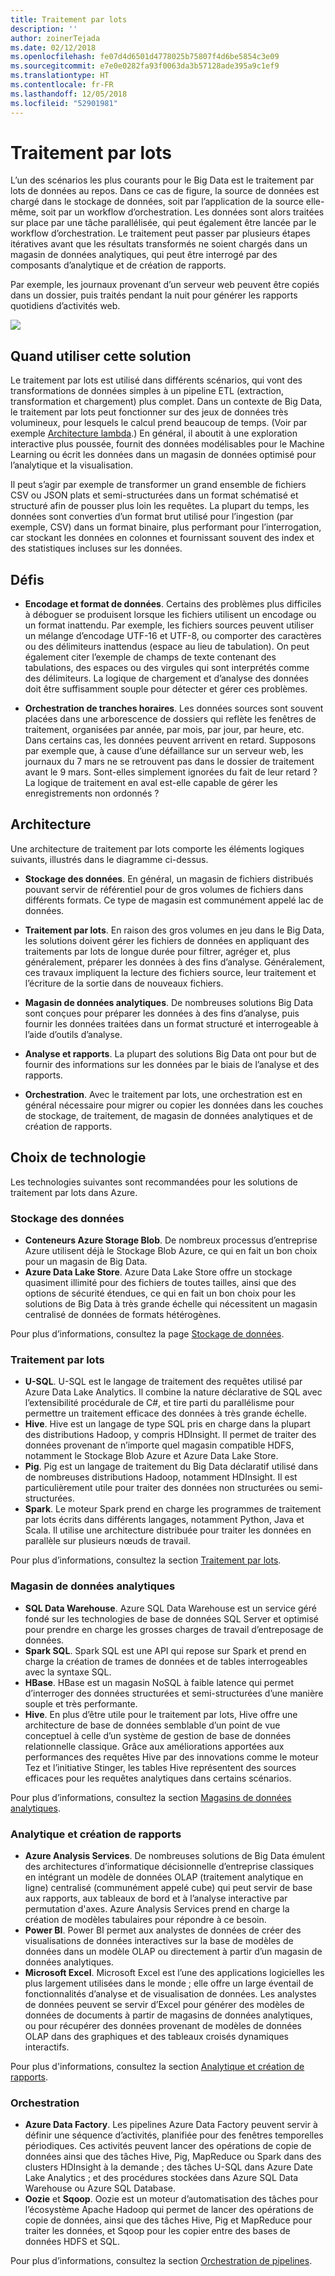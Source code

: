 ```yaml
---
title: Traitement par lots
description: ''
author: zoinerTejada
ms.date: 02/12/2018
ms.openlocfilehash: fe07d4d6501d4778025b75807f4d6be5854c3e09
ms.sourcegitcommit: e7e0e0282fa93f0063da3b57128ade395a9c1ef9
ms.translationtype: HT
ms.contentlocale: fr-FR
ms.lasthandoff: 12/05/2018
ms.locfileid: "52901981"
---
```

# <a name="batch-processing"></a>Traitement par lots

L’un des scénarios les plus courants pour le Big Data est le traitement par lots de données au repos. Dans ce cas de figure, la source de données est chargé dans le stockage de données, soit par l’application de la source elle-même, soit par un workflow d’orchestration. Les données sont alors traitées sur place par une tâche parallélisée, qui peut également être lancée par le workflow d’orchestration. Le traitement peut passer par plusieurs étapes itératives avant que les résultats transformés ne soient chargés dans un magasin de données analytiques, qui peut être interrogé par des composants d’analytique et de création de rapports.

Par exemple, les journaux provenant d’un serveur web peuvent être copiés dans un dossier, puis traités pendant la nuit pour générer les rapports quotidiens d’activités web.

![](./images/batch-pipeline.png)

## <a name="when-to-use-this-solution"></a>Quand utiliser cette solution

Le traitement par lots est utilisé dans différents scénarios, qui vont des transformations de données simples à un pipeline ETL (extraction, transformation et chargement) plus complet. Dans un contexte de Big Data, le traitement par lots peut fonctionner sur des jeux de données très volumineux, pour lesquels le calcul prend beaucoup de temps. (Voir par exemple [Architecture lambda](../big-data/index.md#lambda-architecture).) En général, il aboutit à une exploration interactive plus poussée, fournit des données modélisables pour le Machine Learning ou écrit les données dans un magasin de données optimisé pour l’analytique et la visualisation.

Il peut s’agir par exemple de transformer un grand ensemble de fichiers CSV ou JSON plats et semi-structurées dans un format schématisé et structuré afin de pousser plus loin les requêtes. La plupart du temps, les données sont converties d’un format brut utilisé pour l’ingestion (par exemple, CSV) dans un format binaire, plus performant pour l’interrogation, car stockant les données en colonnes et fournissant souvent des index et des statistiques incluses sur les données.

## <a name="challenges"></a>Défis

- **Encodage et format de données**. Certains des problèmes plus difficiles à déboguer se produisent lorsque les fichiers utilisent un encodage ou un format inattendu. Par exemple, les fichiers sources peuvent utiliser un mélange d’encodage UTF-16 et UTF-8, ou comporter des caractères ou des délimiteurs inattendus (espace au lieu de tabulation). On peut également citer l’exemple de champs de texte contenant des tabulations, des espaces ou des virgules qui sont interprétés comme des délimiteurs. La logique de chargement et d’analyse des données doit être suffisamment souple pour détecter et gérer ces problèmes.

- **Orchestration de tranches horaires**. Les données sources sont souvent placées dans une arborescence de dossiers qui reflète les fenêtres de traitement, organisées par année, par mois, par jour, par heure, etc. Dans certains cas, les données peuvent arrivent en retard. Supposons par exemple que, à cause d’une défaillance sur un serveur web, les journaux du 7 mars ne se retrouvent pas dans le dossier de traitement avant le 9 mars. Sont-elles simplement ignorées du fait de leur retard ? La logique de traitement en aval est-elle capable de gérer les enregistrements non ordonnés ?

## <a name="architecture"></a>Architecture

Une architecture de traitement par lots comporte les éléments logiques suivants, illustrés dans le diagramme ci-dessus.

- **Stockage des données**. En général, un magasin de fichiers distribués pouvant servir de référentiel pour de gros volumes de fichiers dans différents formats. Ce type de magasin est communément appelé lac de données. 

- **Traitement par lots**. En raison des gros volumes en jeu dans le Big Data, les solutions doivent gérer les fichiers de données en appliquant des traitements par lots de longue durée pour filtrer, agréger et, plus généralement, préparer les données à des fins d’analyse. Généralement, ces travaux impliquent la lecture des fichiers source, leur traitement et l’écriture de la sortie dans de nouveaux fichiers. 

- **Magasin de données analytiques**. De nombreuses solutions Big Data sont conçues pour préparer les données à des fins d’analyse, puis fournir les données traitées dans un format structuré et interrogeable à l’aide d’outils d’analyse. 

- **Analyse et rapports**. La plupart des solutions Big Data ont pour but de fournir des informations sur les données par le biais de l’analyse et des rapports. 

- **Orchestration**. Avec le traitement par lots, une orchestration est en général nécessaire pour migrer ou copier les données dans les couches de stockage, de traitement, de magasin de données analytiques et de création de rapports.

## <a name="technology-choices"></a>Choix de technologie

Les technologies suivantes sont recommandées pour les solutions de traitement par lots dans Azure.

### <a name="data-storage"></a>Stockage des données

- **Conteneurs Azure Storage Blob**. De nombreux processus d’entreprise Azure utilisent déjà le Stockage Blob Azure, ce qui en fait un bon choix pour un magasin de Big Data.
- **Azure Data Lake Store**. Azure Data Lake Store offre un stockage quasiment illimité pour des fichiers de toutes tailles, ainsi que des options de sécurité étendues, ce qui en fait un bon choix pour les solutions de Big Data à très grande échelle qui nécessitent un magasin centralisé de données de formats hétérogènes.

Pour plus d’informations, consultez la page [Stockage de données](../technology-choices/data-storage.md).

### <a name="batch-processing"></a>Traitement par lots

- **U-SQL**. U-SQL est le langage de traitement des requêtes utilisé par Azure Data Lake Analytics. Il combine la nature déclarative de SQL avec l’extensibilité procédurale de C#, et tire parti du parallélisme pour permettre un traitement efficace des données à très grande échelle.
- **Hive**. Hive est un langage de type SQL pris en charge dans la plupart des distributions Hadoop, y compris HDInsight. Il permet de traiter des données provenant de n’importe quel magasin compatible HDFS, notamment le Stockage Blob Azure et Azure Data Lake Store.
- **Pig**. Pig est un langage de traitement du Big Data déclaratif utilisé dans de nombreuses distributions Hadoop, notamment HDInsight. Il est particulièrement utile pour traiter des données non structurées ou semi-structurées.
- **Spark**. Le moteur Spark prend en charge les programmes de traitement par lots écrits dans différents langages, notamment Python, Java et Scala. Il utilise une architecture distribuée pour traiter les données en parallèle sur plusieurs nœuds de travail.

Pour plus d’informations, consultez la section [Traitement par lots](../technology-choices/batch-processing.md).

### <a name="analytical-data-store"></a>Magasin de données analytiques

- **SQL Data Warehouse**. Azure SQL Data Warehouse est un service géré fondé sur les technologies de base de données SQL Server et optimisé pour prendre en charge les grosses charges de travail d’entreposage de données.
- **Spark SQL**. Spark SQL est une API qui repose sur Spark et prend en charge la création de trames de données et de tables interrogeables avec la syntaxe SQL.
- **HBase**. HBase est un magasin NoSQL à faible latence qui permet d’interroger des données structurées et semi-structurées d’une manière souple et très performante.
- **Hive**. En plus d’être utile pour le traitement par lots, Hive offre une architecture de base de données semblable d’un point de vue conceptuel à celle d’un système de gestion de base de données relationnelle classique. Grâce aux améliorations apportées aux performances des requêtes Hive par des innovations comme le moteur Tez et l’initiative Stinger, les tables Hive représentent des sources efficaces pour les requêtes analytiques dans certains scénarios.

Pour plus d’informations, consultez la section [Magasins de données analytiques](../technology-choices/analytical-data-stores.md).

### <a name="analytics-and-reporting"></a>Analytique et création de rapports

- **Azure Analysis Services**. De nombreuses solutions de Big Data émulent des architectures d’informatique décisionnelle d’entreprise classiques en intégrant un modèle de données OLAP (traitement analytique en ligne) centralisé (communément appelé cube) qui peut servir de base aux rapports, aux tableaux de bord et à l’analyse interactive par permutation d'axes. Azure Analysis Services prend en charge la création de modèles tabulaires pour répondre à ce besoin.
- **Power BI**. Power BI permet aux analystes de données de créer des visualisations de données interactives sur la base de modèles de données dans un modèle OLAP ou directement à partir d’un magasin de données analytiques.
- **Microsoft Excel**. Microsoft Excel est l’une des applications logicielles les plus largement utilisées dans le monde ; elle offre un large éventail de fonctionnalités d’analyse et de visualisation de données. Les analystes de données peuvent se servir d’Excel pour générer des modèles de données de documents à partir de magasins de données analytiques, ou pour récupérer des données provenant de modèles de données OLAP dans des graphiques et des tableaux croisés dynamiques interactifs.

Pour plus d'informations, consultez la section [Analytique et création de rapports](../technology-choices/analysis-visualizations-reporting.md).

### <a name="orchestration"></a>Orchestration

- **Azure Data Factory**. Les pipelines Azure Data Factory peuvent servir à définir une séquence d’activités, planifiée pour des fenêtres temporelles périodiques. Ces activités peuvent lancer des opérations de copie de données ainsi que des tâches Hive, Pig, MapReduce ou Spark dans des clusters HDInsight à la demande ; des tâches U-SQL dans Azure Date Lake Analytics ; et des procédures stockées dans Azure SQL Data Warehouse ou Azure SQL Database.
- **Oozie** et **Sqoop**. Oozie est un moteur d’automatisation des tâches pour l’écosystème Apache Hadoop qui permet de lancer des opérations de copie de données, ainsi que des tâches Hive, Pig et MapReduce pour traiter les données, et Sqoop pour les copier entre des bases de données HDFS et SQL.

Pour plus d’informations, consultez la section [Orchestration de pipelines](../technology-choices/pipeline-orchestration-data-movement.md).
